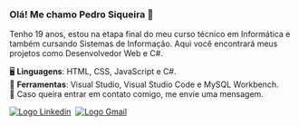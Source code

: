 ### Olá! Me chamo Pedro Siqueira 👋

<p>Tenho 19 anos, estou na etapa final do meu curso técnico em Informática e também cursando Sistemas de Informação. Aqui você encontrará meus projetos como Desenvolvedor Web e C#.</p>

🖥️ **Linguagens**: HTML, CSS, JavaScript e C#.<br>
🧰 **Ferramentas**: Visual Studio, Visual Studio Code e MySQL Workbench.<br>
📨 Caso queira entrar em contato comigo, me envie uma mensagem.<br>

<div>
  <a href="https://www.linkedin.com/in/pedro-siqueira-pereira-bitarães-a130a9229/" target="_blank"><img src="https://img.shields.io/badge/LinkedIn-0077B5?style=for-the-badge&logo=linkedin&logoColor=white" alt="Logo Linkedin"></a>&nbsp
  <a href="mailto:pedrosiqueirapb@gmail.com" target="_blank"><img src="https://img.shields.io/badge/Gmail-D14836?style=for-the-badge&logo=gmail&logoColor=white" alt="Logo Gmail"></a>
</div>
